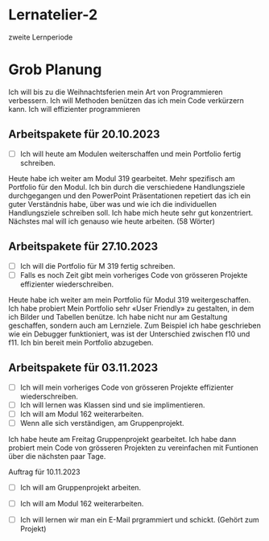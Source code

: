 # Lernatelier-2
zweite Lernperiode

# Grob Planung
Ich will bis zu die Weihnachtsferien mein Art von Programmieren verbessern. Ich will Methoden benützen das ich mein Code verkürzern kann. Ich will effizienter programmieren

## Arbeitspakete für 20.10.2023

- [ ] Ich will heute am Modulen weiterschaffen und mein Portfolio fertig schreiben.


Heute habe ich weiter am Modul 319 gearbeitet. Mehr spezifisch am Portfolio für den Modul. Ich bin durch die verschiedene Handlungsziele durchgegangen und den PowerPoint Präsentationen repetiert das ich ein guter Verständnis habe, über was und wie ich die individuellen Handlungsziele schreiben soll. Ich habe mich heute sehr gut konzentriert. Nächstes mal will ich genauso wie heute arbeiten. (58 Wörter)

## Arbeitspakete für 27.10.2023

- [ ] Ich will die Portfolio für M 319 fertig schreiben.
- [ ] Falls es noch Zeit gibt mein vorheriges Code von grösseren Projekte effizienter wiederschreiben.

Heute habe ich weiter am mein Portfolio für Modul 319 weitergeschaffen. Ich habe probiert Mein Portfolio sehr «User Friendly» zu gestalten, in dem ich Bilder und Tabellen benütze. Ich habe nicht nur am Gestaltung geschaffen, sondern auch am Lernziele. Zum Beispiel ich habe geschrieben wie ein Debugger funktioniert, was ist der Unterschied zwischen f10 und f11. Ich bin bereit mein Portfolio abzugeben.
## Arbeitspakete für 03.11.2023
- [ ] Ich will mein vorheriges Code von grösseren Projekte effizienter wiederschreiben.
- [ ] Ich will lernen was Klassen sind und sie implimentieren.
- [ ] Ich will am Modul 162 weiterarbeiten.
- [ ] Wenn alle sich verständigen, am Gruppenprojekt.

 Ich habe heute am Freitag Gruppenprojekt gearbeitet. Ich habe dann probiert mein Code von grösseren Projekten zu vereinfachen mit Funtionen über die nächsten paar Tage.

 Auftrag für 10.11.2023
- [ ] Ich will am Gruppenprojekt arbeiten.
- [ ] Ich will am Modul 162 weiterarbeiten.
- [ ] Ich will lernen wir man ein E-Mail prgrammiert und schickt. (Gehört zum Projekt)


     
